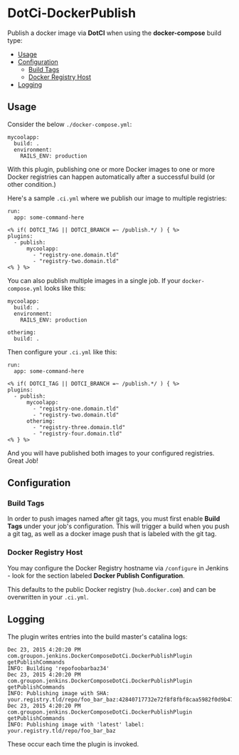 # DotCi-DockerPublish

Publish a docker image via **DotCI** when using the **docker-compose** build type:

* [Usage](#usage)
* [Configuration](#configuration)
  * [Build Tags](#build-tags)
  * [Docker Registry Host](#docker-registry-host)
* [Logging](#logging)

## Usage

Consider the below `./docker-compose.yml`:

    mycoolapp:
      build: .
      environment:
        RAILS_ENV: production

With this plugin, publishing one or more Docker images to one or more Docker registries can happen automatically after a successful build (or other condition.)

Here's a sample `.ci.yml` where we publish our image to multiple registries:

	run:
	  app: some-command-here
	
	<% if( DOTCI_TAG || DOTCI_BRANCH =~ /publish.*/ ) { %>
	plugins:
	  - publish:
	      mycoolapp:
	        - "registry-one.domain.tld"
	        - "registry-two.domain.tld"
	<% } %>

You can also publish multiple images in a single job. If your `docker-compose.yml` looks like this:

	mycoolapp:
	  build: .
	  environment:
	    RAILS_ENV: production

	otherimg:
	  build: .

Then configure your `.ci.yml` like this:

	run:
	  app: some-command-here
	
	<% if( DOTCI_TAG || DOTCI_BRANCH =~ /publish.*/ ) { %>
	plugins:
	  - publish:
	      mycoolapp:
	        - "registry-one.domain.tld"
	        - "registry-two.domain.tld"
	      otherimg:
	        - "registry-three.domain.tld"
	        - "registry-four.domain.tld"
	<% } %>

And you will have published both images to your configured registries. Great Job!

## Configuration

### Build Tags

In order to push images named after git tags, you must first enable **Build Tags** under your job's configuration. This will trigger a build when you push a git tag, as well as a docker image push that is labeled with the git tag.

### Docker Registry Host

You may configure the Docker Registry hostname via `/configure` in Jenkins - look for the section labeled **Docker Publish Configuration**.

This defaults to the public Docker registry (`hub.docker.com`) and can be overwritten in your `.ci.yml`.

## Logging

The plugin writes entries into the build master's catalina logs:

    Dec 23, 2015 4:20:20 PM com.groupon.jenkins.DockerComposeDotCi.DockerPublishPlugin getPublishCommands
    INFO: Building 'repofoobarbaz34'
    Dec 23, 2015 4:20:20 PM com.groupon.jenkins.DockerComposeDotCi.DockerPublishPlugin getPublishCommands
    INFO: Publishing image with SHA: your.registry.tld/repo/foo_bar_baz:42840717732e72f8f8fbf8caa5982f0d9b47e372
    Dec 23, 2015 4:20:20 PM com.groupon.jenkins.DockerComposeDotCi.DockerPublishPlugin getPublishCommands
    INFO: Publishing image with 'latest' label: your.registry.tld/repo/foo_bar_baz

These occur each time the plugin is invoked.
